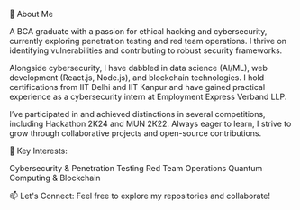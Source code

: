 👋 About Me

A BCA graduate with a passion for ethical hacking and cybersecurity,
currently exploring penetration testing and red team operations. 
I thrive on identifying vulnerabilities and contributing to robust
security frameworks.

Alongside cybersecurity, I have dabbled in data science (AI/ML), 
web development (React.js, Node.js), and blockchain technologies.
I hold certifications from IIT Delhi and IIT Kanpur and have gained 
practical experience as a cybersecurity intern at Employment Express Verband LLP.

I’ve participated in and achieved distinctions in several competitions, 
including Hackathon 2K24 and MUN 2K22. Always eager to learn, 
I strive to grow through collaborative projects and open-source 
contributions.

💼 Key Interests:

Cybersecurity & Penetration Testing
Red Team Operations
Quantum Computing & Blockchain

📫 Let's Connect:
Feel free to explore my repositories and collaborate!
